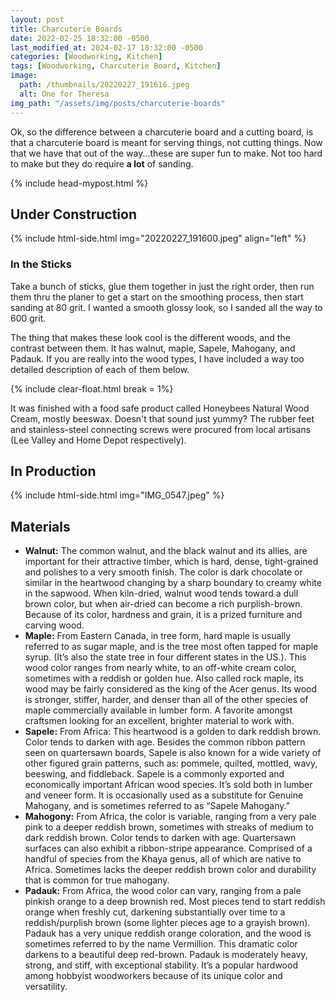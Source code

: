 ```yaml
---
layout: post
title: Charcuterie Boards
date: 2022-02-25 18:32:00 -0500
last_modified_at: 2024-02-17 18:32:00 -0500
categories: [Woodworking, Kitchen]
tags: [Woodworking, Charcuterie Board, Kitchen]
image:
  path: /thumbnails/20220227_191616.jpeg
  alt: One for Theresa
img_path: "/assets/img/posts/charcuterie-boards"
---
```


Ok, so the difference between a charcuterie board and a cutting board, is that a charcuterie board is meant for serving things, not cutting things. Now that we have that out of the way...these are super fun to make. Not too hard to make but they do require **a lot** of sanding.

{% include head-mypost.html %}

## Under Construction

{% include html-side.html img="20220227_191600.jpeg" align="left" %}

### In the Sticks

Take a bunch of sticks, glue them together in just the right order, then run them thru the planer to get a start on the smoothing process, then start sanding at 80 grit. I wanted a smooth glossy look, so I sanded all the way to 600 grit.

The thing that makes these look cool is the different woods, and the contrast between them. It has walnut, maple, Sapele, Mahogany, and Padauk. If you are really into the wood types, I have included a way too detailed description of each of them below.

{% include clear-float.html break = 1%}

It was finished with a food safe product called Honeybees Natural Wood Cream, mostly beeswax. Doesn't that sound just yummy? The rubber feet and stainless-steel connecting screws were procured from local artisans (Lee Valley and Home Depot respectively).

## In Production

{% include html-side.html img="IMG_0547.jpeg" %}

## Materials

- **Walnut:** The common walnut, and the black walnut and its allies, are important for their attractive timber, which is hard, dense, tight-grained and polishes to a very smooth finish. The color is dark chocolate or similar in the heartwood changing by a sharp boundary to creamy white in the sapwood. When kiln-dried, walnut wood tends toward a dull brown color, but when air-dried can become a rich purplish-brown. Because of its color, hardness and grain, it is a prized furniture and carving wood.
- **Maple:** From Eastern Canada, in tree form, hard maple is usually referred to as sugar maple, and is the tree most often tapped for maple syrup. (It’s also the state tree in four different states in the US.). This wood color ranges from nearly white, to an off-white cream color, sometimes with a reddish or golden hue. Also called rock maple, its wood may be fairly considered as the king of the Acer genus. Its wood is stronger, stiffer, harder, and denser than all of the other species of maple commercially available in lumber form. A favorite amongst craftsmen looking for an excellent, brighter material to work with.
- **Sapele:** From Africa: This heartwood is a golden to dark reddish brown. Color tends to darken with age. Besides the common ribbon pattern seen on quartersawn boards, Sapele is also known for a wide variety of other figured grain patterns, such as: pommele, quilted, mottled, wavy, beeswing, and fiddleback. Sapele is a commonly exported and economically important African wood species. It’s sold both in lumber and veneer form. It is occasionally used as a substitute for Genuine Mahogany, and is sometimes referred to as “Sapele Mahogany.”
- **Mahogony:** From Africa, the color is variable, ranging from a very pale pink to a deeper reddish brown, sometimes with streaks of medium to dark reddish brown. Color tends to darken with age. Quartersawn surfaces can also exhibit a ribbon-stripe appearance. Comprised of a handful of species from the Khaya genus, all of which are native to Africa. Sometimes lacks the deeper reddish brown color and durability that is common for true mahogany.
- **Padauk:** From Africa, the wood color can vary, ranging from a pale pinkish orange to a deep brownish red. Most pieces tend to start reddish orange when freshly cut, darkening substantially over time to a reddish/purplish brown (some lighter pieces age to a grayish brown).  
  Padauk has a very unique reddish orange coloration, and the wood is sometimes referred to by the name Vermillion. This dramatic color darkens to a beautiful deep red-brown. Padauk is moderately heavy, strong, and stiff, with exceptional stability. It’s a popular hardwood among hobbyist woodworkers because of its unique color and versatility.
